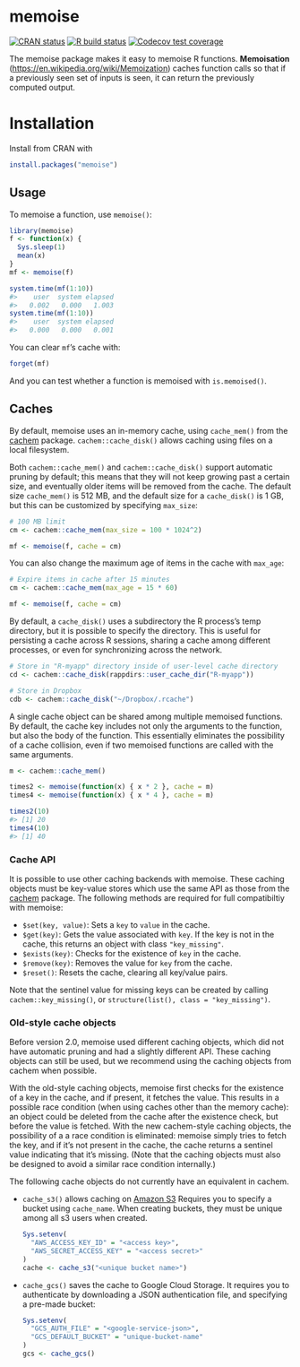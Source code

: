 
<!-- README.md is generated from README.Rmd. Please edit that file -->

# memoise

<!-- badges: start -->

[![CRAN
status](https://www.r-pkg.org/badges/version/memoise)](https://CRAN.R-project.org/package=memoise)
[![R build
status](https://github.com/r-lib/memoise/workflows/R-CMD-check/badge.svg)](https://github.com/r-lib/memoise/actions)
[![Codecov test
coverage](https://codecov.io/gh/hadley/memoise/branch/master/graph/badge.svg)](https://codecov.io/gh/hadley/memoise?branch=master)
<!-- badges: end -->

The memoise package makes it easy to memoise R functions.
**Memoisation** (<https://en.wikipedia.org/wiki/Memoization>) caches
function calls so that if a previously seen set of inputs is seen, it
can return the previously computed output.

# Installation

Install from CRAN with

``` r
install.packages("memoise")
```

## Usage

To memoise a function, use `memoise()`:

``` r
library(memoise)
f <- function(x) {
  Sys.sleep(1)
  mean(x)
}
mf <- memoise(f)
```

``` r
system.time(mf(1:10))
#>    user  system elapsed
#>   0.002   0.000   1.003
system.time(mf(1:10))
#>    user  system elapsed
#>   0.000   0.000   0.001
```

You can clear `mf`’s cache with:

``` r
forget(mf)
```

And you can test whether a function is memoised with `is.memoised()`.

## Caches

By default, memoise uses an in-memory cache, using `cache_mem()` from
the [cachem](https://cachem.r-lib.org/) package. `cachem::cache_disk()`
allows caching using files on a local filesystem.

Both `cachem::cache_mem()` and `cachem::cache_disk()` support automatic
pruning by default; this means that they will not keep growing past a
certain size, and eventually older items will be removed from the cache.
The default size `cache_mem()` is 512 MB, and the default size for a
`cache_disk()` is 1 GB, but this can be customized by specifying
`max_size`:

``` r
# 100 MB limit
cm <- cachem::cache_mem(max_size = 100 * 1024^2)

mf <- memoise(f, cache = cm)
```

You can also change the maximum age of items in the cache with
`max_age`:

``` r
# Expire items in cache after 15 minutes
cm <- cachem::cache_mem(max_age = 15 * 60)

mf <- memoise(f, cache = cm)
```

By default, a `cache_disk()` uses a subdirectory the R process’s temp
directory, but it is possible to specify the directory. This is useful
for persisting a cache across R sessions, sharing a cache among
different processes, or even for synchronizing across the network.

``` r
# Store in "R-myapp" directory inside of user-level cache directory
cd <- cachem::cache_disk(rappdirs::user_cache_dir("R-myapp"))

# Store in Dropbox
cdb <- cachem::cache_disk("~/Dropbox/.rcache")
```

A single cache object can be shared among multiple memoised functions.
By default, the cache key includes not only the arguments to the
function, but also the body of the function. This essentially eliminates
the possibility of a cache collision, even if two memoised functions are
called with the same arguments.

``` r
m <- cachem::cache_mem()

times2 <- memoise(function(x) { x * 2 }, cache = m)
times4 <- memoise(function(x) { x * 4 }, cache = m)

times2(10)
#> [1] 20
times4(10)
#> [1] 40
```

### Cache API

It is possible to use other caching backends with memoise. These caching
objects must be key-value stores which use the same API as those from
the [cachem](https://cachem.r-lib.org/) package. The following methods
are required for full compatibiltiy with memoise:

-   `$set(key, value)`: Sets a `key` to `value` in the cache.
-   `$get(key)`: Gets the value associated with `key`. If the key is not
    in the cache, this returns an object with class `"key_missing"`.
-   `$exists(key)`: Checks for the existence of `key` in the cache.
-   `$remove(key)`: Removes the value for `key` from the cache.
-   `$reset()`: Resets the cache, clearing all key/value pairs.

Note that the sentinel value for missing keys can be created by calling
`cachem::key_missing()`, or `structure(list(), class = "key_missing")`.

### Old-style cache objects

Before version 2.0, memoise used different caching objects, which did
not have automatic pruning and had a slightly different API. These
caching objects can still be used, but we recommend using the caching
objects from cachem when possible.

With the old-style caching objects, memoise first checks for the
existence of a key in the cache, and if present, it fetches the value.
This results in a possible race condition (when using caches other than
the memory cache): an object could be deleted from the cache after the
existence check, but before the value is fetched. With the new
cachem-style caching objects, the possibility of a a race condition is
eliminated: memoise simply tries to fetch the key, and if it’s not
present in the cache, the cache returns a sentinel value indicating that
it’s missing. (Note that the caching objects must also be designed to
avoid a similar race condition internally.)

The following cache objects do not currently have an equivalent in
cachem.

-   `cache_s3()` allows caching on [Amazon
    S3](https://aws.amazon.com/s3/) Requires you to specify a bucket
    using `cache_name`. When creating buckets, they must be unique among
    all s3 users when created.

    ``` r
    Sys.setenv(
      "AWS_ACCESS_KEY_ID" = "<access key>",
      "AWS_SECRET_ACCESS_KEY" = "<access secret>"
    )
    cache <- cache_s3("<unique bucket name>")
    ```

-   `cache_gcs()` saves the cache to Google Cloud Storage. It requires
    you to authenticate by downloading a JSON authentication file, and
    specifying a pre-made bucket:

    ``` r
    Sys.setenv(
      "GCS_AUTH_FILE" = "<google-service-json>",
      "GCS_DEFAULT_BUCKET" = "unique-bucket-name"
    )
    gcs <- cache_gcs()
    ```
